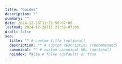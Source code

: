 ```yaml
---
title: "Guides"
description: ""
summary: ""
date: 2024-12-28T11:21:58-07:00
lastmod: 2024-12-28T11:21:58-07:00
draft: false
seo:
  title: "" # custom title (optional)
  description: "" # custom description (recommended)
  canonical: "" # custom canonical URL (optional)
  noindex: false # false (default) or true
---
```

